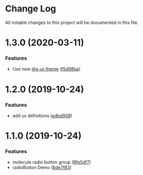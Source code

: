 # Change Log

All notable changes to this project will be documented in this file.

# 1.3.0 (2020-03-11)


### Features

* Use new [@s-ui-theme](https://github.com/s-ui-theme) ([f5d98ba](https://github.com/SUI-Components/sui-components/commit/f5d98ba050d9a0901ada5024941ff9a7e661eb6b))



# 1.2.0 (2019-10-24)


### Features

* add ux definitions ([edbd908](https://github.com/SUI-Components/sui-components/commit/edbd908cc17870ad23becdbd4f5c3d83427029ad))



# 1.1.0 (2019-10-24)


### Features

* molecule radio button group ([8fe5df7](https://github.com/SUI-Components/sui-components/commit/8fe5df7368267e69b35265d545ccfc2f50b35787))
* radioButton Demo ([8de7f83](https://github.com/SUI-Components/sui-components/commit/8de7f83589f38dfa8b53588ff8c271e6064521e8))



